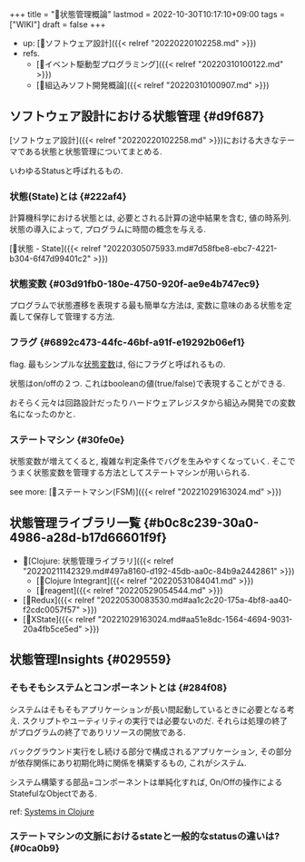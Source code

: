 +++
title = "📝状態管理概論"
lastmod = 2022-10-30T10:17:10+09:00
tags = ["WIKI"]
draft = false
+++

-   up: [📂ソフトウェア設計]({{< relref "20220220102258.md" >}})
-   refs.
    -   [📝イベント駆動型プログラミング]({{< relref "20220310100122.md" >}})
    -   [📝組込みソフト開発概論]({{< relref "20220310100907.md" >}})


## ソフトウェア設計における状態管理 {#d9f687}

[ソフトウェア設計]({{< relref "20220220102258.md" >}})における大きなテーマである状態と状態管理についてまとめる.

いわゆるStatusと呼ばれるもの.


### 状態(State)とは {#222af4}

計算機科学における状態とは, 必要とされる計算の途中結果を含む, 値の時系列. 状態の導入によって, プログラムに時間の概念を与える.

[📝状態 - State]({{< relref "20220305075933.md#7d58fbe8-ebc7-4221-b304-6f47d99401c2" >}})


### 状態変数 {#03d91fb0-180e-4750-920f-ae9e4b747ec9}

プログラムで状態遷移を表現する最も簡単な方法は, 変数に意味のある状態を定義して保存して管理する方法.


### フラグ {#6892c473-44fc-46bf-a91f-e19292b06ef1}

flag. 最もシンプルな[状態変数](#03d91fb0-180e-4750-920f-ae9e4b747ec9)は, 俗にフラグと呼ばれるもの.

状態はon/offの２つ. これはbooleanの値(true/false)で表現することができる.

おそらく元々は回路設計だったりハードウェアレジスタから組込み開発での変数名になったのかと.


### ステートマシン {#30fe0e}

状態変数が増えてくると, 複雑な判定条件でバグを生みやすくなっていく. そこでうまく状態変数を管理する方法としてステートマシンが用いられる.

see more: [📝ステートマシン(FSM)]({{< relref "20221029163024.md" >}})


## 状態管理ライブラリ一覧 {#b0c8c239-30a0-4986-a28d-b17d66601f9f}

-   📝[Clojure: 状態管理ライブラリ]({{< relref "20220211142329.md#497a8160-d192-45db-aa0c-84b9a2442861" >}})
    -   [📝Clojure Integrant]({{< relref "20220531084041.md" >}})
    -   [📝reagent]({{< relref "20220529054544.md" >}})
-   [📝Redux]({{< relref "20220530083530.md#aa1c2c20-175a-4bf8-aa40-f2cdc0057f57" >}})
-   [📝XState]({{< relref "20221029163024.md#aa51e8dc-1564-4694-9031-20a4fb5ce5ed" >}})


## 状態管理Insights {#029559}


### そもそもシステムとコンポーネントとは {#284f08}

システムはそもそもアプリケーションが長い間起動しているときに必要となる考え. スクリプトやユーティリティの実行では必要ないのだ. それらは処理の終了がプログラムの終了でありリソースの開放である.

バックグラウンド実行をし続ける部分で構成されるアプリケーション, その部分が依存関係にあり初期化時に関係を構築するもの, これがシステム.

システム構築する部品=コンポーネントは単純化すれば, On/Offの操作によるStatefulなObjectである.

ref: [Systems in Clojure](https://grishaev.me/en/clj-book-systems/)


### ステートマシンの文脈におけるstateと一般的なstatusの違いは? {#0ca0b9}
